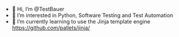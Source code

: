 - 👋 Hi, I’m @TestBauer
- 👀 I’m interested in Python, Software Testing and Test Automation
- 🌱 I’m currently learning to use the Jinja template engine https://github.com/pallets/jinja/


<!---
TestBauer/TestBauer is a ✨ special ✨ repository because its `README.md` (this file) appears on your GitHub profile.
You can click the Preview link to take a look at your changes.
--->
